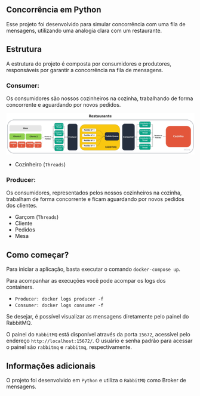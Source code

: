 ## Concorrência em Python
Esse projeto foi desenvolvido para simular concorrência com uma fila de mensagens, utilizando uma analogia clara com um restaurante.

## Estrutura

A estrutura do projeto é composta por consumidores e produtores, responsáveis por garantir a concorrência na fila de mensagens.

### Consumer:

Os consumidores são nossos cozinheiros na cozinha, trabalhando de forma concorrente e aguardando por novos pedidos.

<p align="center">
  <img src="arquitetura-simplificada.jpg" alt="DESENHO">
</p>

- Cozinheiro (`Threads`)

### Producer:

Os consumidores, representados pelos nossos cozinheiros na cozinha, trabalham de forma concorrente e ficam aguardando por novos pedidos dos clientes.

- Garçom (`Threads`)
- Cliente
- Pedidos
- Mesa

## Como começar?

Para iniciar a aplicação, basta executar o comando `docker-compose up`.


Para acompanhar as execuções você pode acompar os logs dos containers.

- `Producer: docker logs producer -f`
- `Consumer: docker logs consumer -f`


Se desejar, é possível visualizar as mensagens diretamente pelo painel do RabbitMQ.

O painel do `RabbitMQ` está disponível através da porta `15672`, acessível pelo endereço `http://localhost:15672/`. O usuário e senha padrão para acessar o painel são `rabbitmq` e `rabbitmq`, respectivamente.

## Informações adicionais

O projeto foi desenvolvido em `Python` e utiliza o `RabbitMQ` como Broker de mensagens.
